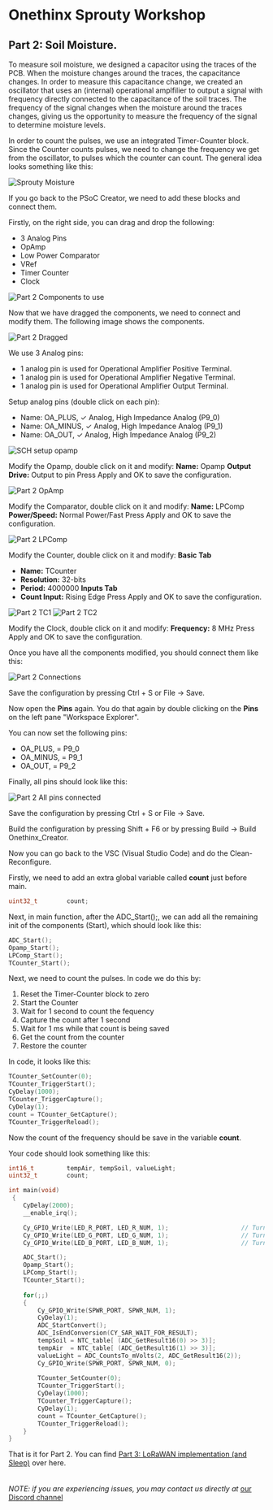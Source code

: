 # Onethinx Sprouty Workshop

## Part 2: Soil Moisture.

To measure soil moisture, we designed a capacitor using the traces of the PCB. When the moisture changes around the traces, the capacitance changes. In order to measure this capacitance change, we created an oscillator that uses an (internal) operational amplfilier to output a signal with frequency directly connected to the capacitance of the soil traces. The frequency of the signal changes when the moisture around the traces changes, giving us the opportunity to measure the frequency of the signal to determine moisture levels. 

In order to count the pulses, we use an integrated Timer-Counter block. Since the Counter counts pulses, we need to change the frequency we get from the oscillator, to pulses which the counter can count. The general idea looks something like this:

![Sprouty Moisture](https://github.com/onethinx/Sprouty_Workshop/blob/main/assets/img/HowSpoutyMoistureWorks.png)

If you go back to the PSoC Creator, we need to add these blocks and connect them.

Firstly, on the right side, you can drag and drop the following:
* 3 Analog Pins
* OpAmp
* Low Power Comparator
* VRef
* Timer Counter
* Clock

![Part 2 Components to use](https://github.com/onethinx/Sprouty_Workshop/blob/main/assets/img/P2Components.png)

Now that we have dragged the components, we need to connect and modify them. The following image shows the components.

![Part 2 Dragged](https://github.com/onethinx/Sprouty_Workshop/blob/main/assets/img/P2Dragged.png)


We use 3 Analog pins:
* 1 analog pin is used for Operational Amplifier Positive Terminal.
* 1 analog pin is used for Operational Amplifier Negative Terminal.
* 1 analog pin is used for Operational Amplifier Output Terminal.

Setup analog pins (double click on each pin):
* Name: OA_PLUS,  ✓ Analog, High Impedance Analog (P9_0)
* Name: OA_MINUS, ✓ Analog, High Impedance Analog (P9_1)
* Name: OA_OUT,   ✓ Analog, High Impedance Analog (P9_2)

![SCH setup opamp](https://github.com/onethinx/Sprouty_Workshop/blob/main/assets/img/Sprouty_Basic_SCH.png)

Modify the Opamp, double click on it and modify:
**Name:** Opamp
**Output Drive:** Output to pin
Press Apply and OK to save the configuration.

![Part 2 OpAmp](https://github.com/onethinx/Sprouty_Workshop/blob/main/assets/img/Config_OpAmp.png)

Modify the Comparator, double click on it and modify:
**Name:** LPComp
**Power/Speed:** Normal Power/Fast
Press Apply and OK to save the configuration.

![Part 2 LPComp](https://github.com/onethinx/Sprouty_Workshop/blob/main/assets/img/Config_LPComp.png)

Modify the Counter, double click on it and modify:
**Basic Tab**
* **Name:** TCounter
* **Resolution:** 32-bits
* **Period:** 4000000
**Inputs Tab**
* **Count Input:** Rising Edge
Press Apply and OK to save the configuration.

![Part 2 TC1](https://github.com/onethinx/Sprouty_Workshop/blob/main/assets/img/Config_Counter1.png)
![Part 2 TC2](https://github.com/onethinx/Sprouty_Workshop/blob/main/assets/img/Config_Counter2.png)

Modify the Clock, double click on it and modify:
**Frequency:** 8 MHz
Press Apply and OK to save the configuration.

Once you have all the components modified, you should connect them like this:

![Part 2 Connections](https://github.com/onethinx/Sprouty_Workshop/blob/main/assets/img/P2Connections.png)

Save the configuration by pressing Ctrl + S or File -> Save.

Now open the **Pins** again. You do that again by double clicking on the **Pins** on the left pane "Workspace Explorer".

You can now set the following pins:
* OA_PLUS,  = P9_0
* OA_MINUS, = P9_1
* OA_OUT,   = P9_2

Finally, all pins should look like this:

![Part 2 All pins connected](https://github.com/onethinx/Sprouty_Workshop/blob/main/assets/img/Config_Pins.png)

Save the configuration by pressing Ctrl + S or File -> Save.

Build the configuration by pressing Shift + F6 or by pressing Build -> Build Onethinx_Creator. 

Now you can go back to the VSC (Visual Studio Code) and do the Clean-Reconfigure.

Firstly, we need to add an extra global variable called **count** just before main.

```c
uint32_t 		count;
```

Next, in main function, after the ADC_Start();, we can add all the remaining init of the components (Start), which should look like this:

```c
ADC_Start();	
Opamp_Start();	
LPComp_Start();	
TCounter_Start();
```

Next, we need to count the pulses. In code we do this by:
1. Reset the Timer-Counter block to zero
2. Start the Counter
3. Wait for 1 second to count the fequency
4. Capture the count after 1 second
5. Wait for 1 ms while that count is being saved
6. Get the count from the counter
7. Restore the counter

In code, it looks like this:

```c
TCounter_SetCounter(0);			
TCounter_TriggerStart();		
CyDelay(1000);					
TCounter_TriggerCapture();		
CyDelay(1);						
count = TCounter_GetCapture();	
TCounter_TriggerReload();	
```

Now the count of the frequency should be save in the variable **count**.

Your code should look something like this:

```c
int16_t 		tempAir, tempSoil, valueLight;
uint32_t 		count;

int main(void)
 {
	CyDelay(2000);
	__enable_irq();

	Cy_GPIO_Write(LED_R_PORT, LED_R_NUM, 1);					// Turn off the red LED
	Cy_GPIO_Write(LED_G_PORT, LED_G_NUM, 1);					// Turn off the green LED
	Cy_GPIO_Write(LED_B_PORT, LED_B_NUM, 1);					// Turn off the blue LED

	ADC_Start();												 
    Opamp_Start();												
	LPComp_Start();												
	TCounter_Start();											
	
	for(;;)
	{			
		Cy_GPIO_Write(SPWR_PORT, SPWR_NUM, 1);					
		CyDelay(1);												
		ADC_StartConvert();										
		ADC_IsEndConversion(CY_SAR_WAIT_FOR_RESULT);			
		tempSoil = NTC_table[ (ADC_GetResult16(0) >> 3)];		
		tempAir  = NTC_table[ (ADC_GetResult16(1) >> 3)];		
		valueLight = ADC_CountsTo_mVolts(2, ADC_GetResult16(2));
		Cy_GPIO_Write(SPWR_PORT, SPWR_NUM, 0);					
		
		TCounter_SetCounter(0);									
		TCounter_TriggerStart();								
		CyDelay(1000);											
		TCounter_TriggerCapture();								
		CyDelay(1);												
		count = TCounter_GetCapture();							
		TCounter_TriggerReload();						
	}
}
```

That is it for Part 2. You can find [Part 3: LoRaWAN implementation (and Sleep)](Part_3_LoRaWAN/) over here.<br><br><br>
*NOTE: if you are experiencing issues, you may contact us directly at* [our Discord channel](https://discord.gg/CvzZwXDk)<br>
